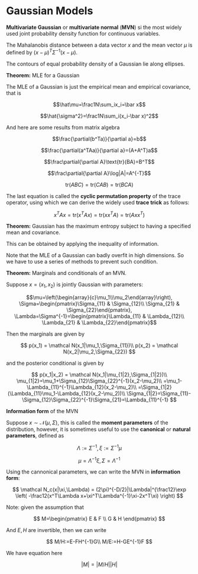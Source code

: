 # Gaussian Models

**Multivariate Gaussian** or **multivariate normal** (**MVN**) si the most widely
used joint probability density function for continuous variables.

The Mahalanobis distance between a data vector $x$ and the mean vector $\mu$ is
defined by $(x-\mu)^T\Sigma^{-1}(x-\mu)$.

The contours of equal probability density of a Gaussian lie along ellipses.

**Theorem:** MLE for a Gaussian

The MLE of a Gaussian is just the empirical mean and empirical covariance, that is

$$\hat\mu=\frac1N\sum_ix_i=\bar x$$

$$\hat{\sigma^2}=\frac1N\sum_i(x_i-\bar x)^2$$

And here are some results from matrix algebra

$$\frac{\partial(b^Ta)}{\partial a}=b$$

$$\frac{\partial(a^TAa)}{\partial a}=(A+A^T)a$$

$$\frac\partial{\partial A}\text{tr}(BA)=B^T$$

$$\frac\partial{\partial A}\log|A|=A^{-T}$$

$$\text{tr}(ABC)=\text{tr}(CAB)=\text{tr}(BCA)$$

The last equation is called the **cyclic permutation property** of the trace operator,
using which we can derive the widely used **trace trick** as follows:

$$x^TAx=\text{tr}(x^TAx)=\text{tr}(xx^TA)=\text{tr}(Axx^T)$$

**Theorem:** Gaussian has the maximum entropy subject to having a specified mean
and covariance.

This can be obtained by applying the inequality of information.

Note that the MLE of a Gaussian can badly overfit in high dimensions.
So we have to use a series of methods to prevent such condition.

**Theorem:** Marginals and conditionals of an MVN.

Suppose $x=(x_1,x_2)$ is jointly Gaussian with parameters:

$$\mu=\left(\begin{array}{c}\mu_1\\\mu_2\end{array}\right),
\Sigma=\begin{pmatrix}\Sigma_{11} & \Sigma_{12}\\
\Sigma_{21} & \Sigma_{22}\end{pmatrix},
\Lambda=\Sigma^{-1}=\begin{pmatrix}\Lambda_{11} & \Lambda_{12}\\
\Lambda_{21} & \Lambda_{22}\end{pmatrix}$$

Then the marginals are given by

$$
p(x_1) = \mathcal N(x_1|\mu_1,\Sigma_{11})\\
p(x_2) = \mathcal N(x_2|\mu_2,\Sigma_{22})
$$

and the posterior conditional is given by

$$
p(x_1|x_2) = \mathcal N(x_1|\mu_{1|2},\Sigma_{1|2})\\
\mu_{1|2}=\mu_1+\Sigma_{12}\Sigma_{22}^{-1}(x_2-\mu_2)\\
=\mu_1-\Lambda_{11}^{-1}\Lambda_{12}(x_2-\mu_2)\\
=\Sigma_{1|2}(\Lambda_{11}\mu_1-\Lambda_{12}(x_2-\mu_2))\\
\Sigma_{1|2}=\Sigma_{11}-\Sigma_{12}\Sigma_{22}^{-1}\Sigma_{21}=\Lambda_{11}^{-1}
$$

**Information form** of the MVN

Suppose $x\sim\mathcal N(\mu,\Sigma)$, this is called the **moment parameters** of
the distribution, however, it is sometimes useful to use the **canonical** or
**natural parameters**, defined as

$$\Lambda:=\Sigma^{-1},\xi:=\Sigma^{-1}\mu$$

$$\mu=\Lambda^{-1}\xi,\Sigma=\Lambda^{-1}$$

Using the cannonical parameters, we can write the MVN in **information form**:

$$
\mathcal N_c(x|\xi,\Lambda) = (2\pi)^{-D/2}|\Lambda|^{\frac12}\exp
\left(
-\frac12(x^T\Lambda x+\xi^T\Lambda^{-1}\xi-2x^T\xi)
\right)
$$

Note: given the assumption that

$$
M=\begin{pmatrix}
E & F \\
G & H
\end{pmatrix}
$$

And $E,H$ are invertible, then we can write

$$
M/H:=E-FH^{-1}G\\
M/E:=H-GE^{-1}F
$$

We have equation here

$$|M|=|M/H||H|$$
